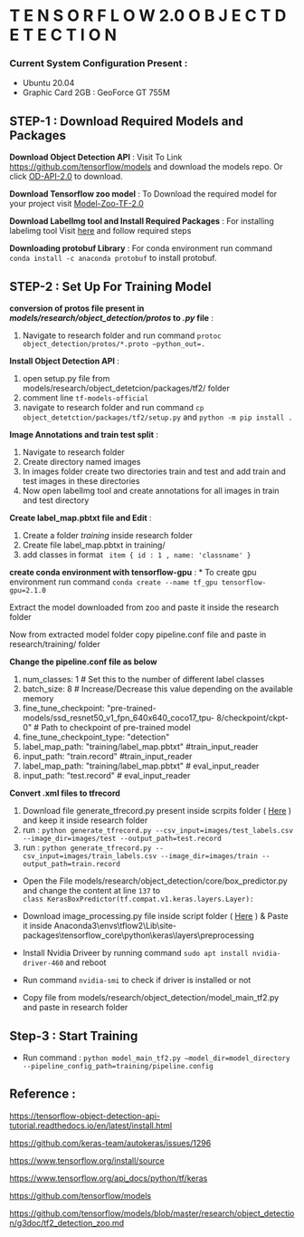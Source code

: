 #                                                                  T E N S O R F L O W    2.0    O B J E C T   D E T E C T I O N 

### Current System Configuration Present :
- Ubuntu 20.04 
- Graphic Card 2GB : GeoForce GT 755M
        
## STEP-1 :  Download Required Models and Packages

 **Download Object Detection API** : Visit To Link https://github.com/tensorflow/models and download the models repo. Or click 
 [OD-API-2.0](https://codeload.github.com/tensorflow/models/zip/master) to download. 
           
 **Download Tensorflow zoo model** : To Download the required model for your project visit [Model-Zoo-TF-2.0](https://github.com/tensorflow/models/blob/master/research/object_detection/g3doc/tf2_detection_zoo.md)    
           
**Download LabelImg tool and Install Required Packages** : For installing labelimg tool Visit [here](https://github.com/tzutalin/labelImg) and follow required steps 
        
**Downloading protobuf Library** : For conda environment run command `conda install -c anaconda protobuf` to install protobuf.
        
## STEP-2 : Set Up For Training Model
        
**conversion of protos file present in  *models/research/object_detection/protos* to *.py* file** : 
  1. Navigate to research folder and run command `protoc object_detection/protos/*.proto –python_out=.` 
              
**Install Object Detection API** :
  1. open setup.py file from models/research/object_detetcion/packages/tf2/ folder 
  1. comment line `tf-models-official` 
  1. navigate to research folder and run command `cp object_detetction/packages/tf2/setup.py` and `python -m pip install .`
             
**Image Annotations and train test split** : 
  1. Navigate to research folder 
  1. Create directory named images
  1. In images folder create two directories train and test and add train and test images in these directories 
  1. Now open labelImg tool and create annotations for all images in train and test directory
             
**Create label_map.pbtxt file and Edit** : 
  1. Create a folder *training* inside research folder
  1. Create file label_map.pbtxt in training/
  1. add classes in format  ` item { id : 1 , name: 'classname' }`
                                 
**create conda environment with tensorflow-gpu** : 
    * To create gpu environment run command `conda create --name tf_gpu tensorflow-gpu=2.1.0`
        
Extract the model downloaded from zoo and paste it inside the research folder
        
Now from extracted model folder copy  pipeline.conf file and paste in research/training/  folder 
        
**Change the pipeline.conf file as below**
   1. num_classes: 1 # Set this to the number of different label classes
   1. batch_size: 8 # Increase/Decrease this value depending on the available memory 
   1. fine_tune_checkpoint:  "pre-trained-models/ssd_resnet50_v1_fpn_640x640_coco17_tpu-  8/checkpoint/ckpt-0"  # Path to checkpoint of pre-trained model
   1. fine_tune_checkpoint_type: "detection" 
   1. label_map_path: "training/label_map.pbtxt"    #train_input_reader
   1. input_path: "train.record"  #train_input_reader
   1. label_map_path: "training/label_map.pbtxt"   # eval_input_reader
   1. input_path: "test.record"         # eval_input_reader
        
**Convert .xml files to tfrecord**
   1. Download file generate_tfrecord.py present inside scrpits folder ( [Here](scripts/generate_tfrecord.py) ) and keep it inside research folder
   1. run :  `python generate_tfrecord.py --csv_input=images/test_labels.csv --image_dir=images/test --output_path=test.record`
   1. run :   `python generate_tfrecord.py --csv_input=images/train_labels.csv --image_dir=images/train --output_path=train.record`
       
* Open the File models/research/object_detection/core/box_predictor.py and change the content at line `137` to  
     ```class KerasBoxPredictor(tf.compat.v1.keras.layers.Layer):```
        
* Download image_processing.py file inside script folder ( [Here](scripts/image_preprocessing.py) ) & Paste it inside 
           Anaconda3\envs\tflow2\Lib\site-packages\tensorflow_core\python\keras\layers\preprocessing
           
* Install Nvidia Driveer by running command `sudo apt install nvidia-driver-460` and reboot 
        
* Run command `nvidia-smi` to check if driver is installed or not  
        
* Copy file from  models/research/object_detection/model_main_tf2.py and paste in research folder 
        
## Step-3 : Start Training 
*  Run command :  `python model_main_tf2.py –model_dir=model_directory  --pipeline_config_path=training/pipeline.config`
        
## Reference :
 
https://tensorflow-object-detection-api-tutorial.readthedocs.io/en/latest/install.html
        
https://github.com/keras-team/autokeras/issues/1296
        
https://www.tensorflow.org/install/source
        
https://www.tensorflow.org/api_docs/python/tf/keras
        
https://github.com/tensorflow/models
        
https://github.com/tensorflow/models/blob/master/research/object_detection/g3doc/tf2_detection_zoo.md        
